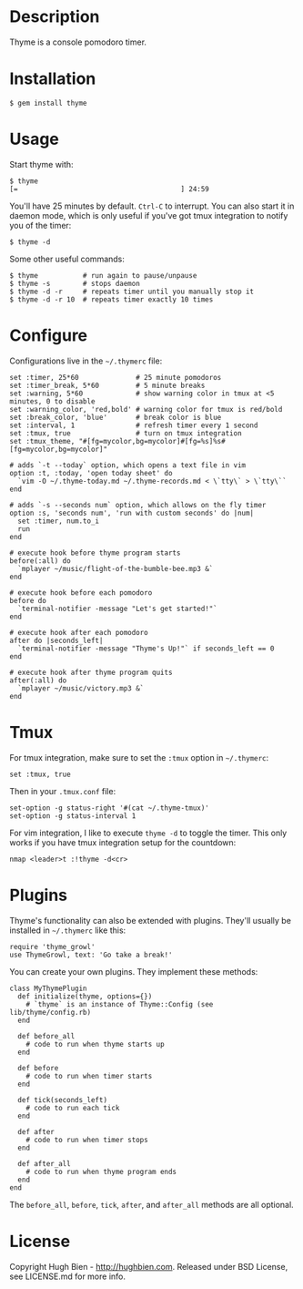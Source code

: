 # Description

Thyme is a console pomodoro timer.

# Installation

    $ gem install thyme

# Usage

Start thyme with:

    $ thyme
    [=                                        ] 24:59

You'll have 25 minutes by default. `Ctrl-C` to interrupt. You can also start
it in daemon mode, which is only useful if you've got tmux integration to notify
you of the timer:

    $ thyme -d

Some other useful commands:

    $ thyme           # run again to pause/unpause
    $ thyme -s        # stops daemon
    $ thyme -d -r     # repeats timer until you manually stop it
    $ thyme -d -r 10  # repeats timer exactly 10 times

# Configure

Configurations live in the `~/.thymerc` file:

    set :timer, 25*60              # 25 minute pomodoros
    set :timer_break, 5*60         # 5 minute breaks
    set :warning, 5*60             # show warning color in tmux at <5 minutes, 0 to disable
    set :warning_color, 'red,bold' # warning color for tmux is red/bold
    set :break_color, 'blue'       # break color is blue
    set :interval, 1               # refresh timer every 1 second
    set :tmux, true                # turn on tmux integration
    set :tmux_theme, "#[fg=mycolor,bg=mycolor]#[fg=%s]%s#[fg=mycolor,bg=mycolor]"

    # adds `-t --today` option, which opens a text file in vim
    option :t, :today, 'open today sheet' do
      `vim -O ~/.thyme-today.md ~/.thyme-records.md < \`tty\` > \`tty\``
    end

    # adds `-s --seconds num` option, which allows on the fly timer
    option :s, 'seconds num', 'run with custom seconds' do |num|
      set :timer, num.to_i
      run
    end

    # execute hook before thyme program starts
    before(:all) do
      `mplayer ~/music/flight-of-the-bumble-bee.mp3 &`
    end

    # execute hook before each pomodoro
    before do
      `terminal-notifier -message "Let's get started!"`
    end

    # execute hook after each pomodoro
    after do |seconds_left|
      `terminal-notifier -message "Thyme's Up!"` if seconds_left == 0
    end

    # execute hook after thyme program quits
    after(:all) do
      `mplayer ~/music/victory.mp3 &`
    end

# Tmux

For tmux integration, make sure to set the `:tmux` option in `~/.thymerc`:

    set :tmux, true

Then in your `.tmux.conf` file:

    set-option -g status-right '#(cat ~/.thyme-tmux)'
    set-option -g status-interval 1

For vim integration, I like to execute `thyme -d` to toggle the timer. This only
works if you have tmux integration setup for the countdown:

    nmap <leader>t :!thyme -d<cr>

# Plugins

Thyme's functionality can also be extended with plugins. They'll usually be installed
in `~/.thymerc` like this:

    require 'thyme_growl'
    use ThymeGrowl, text: 'Go take a break!'

You can create your own plugins. They implement these methods:

    class MyThymePlugin
      def initialize(thyme, options={})
        # `thyme` is an instance of Thyme::Config (see lib/thyme/config.rb)
      end

      def before_all
        # code to run when thyme starts up
      end

      def before
        # code to run when timer starts
      end

      def tick(seconds_left)
        # code to run each tick
      end

      def after
        # code to run when timer stops
      end

      def after_all
        # code to run when thyme program ends
      end
    end

The `before_all`, `before`, `tick`, `after`, and `after_all` methods are all optional.

# License

Copyright Hugh Bien - http://hughbien.com.
Released under BSD License, see LICENSE.md for more info.
